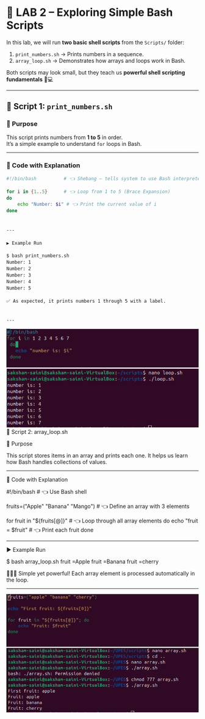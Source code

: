 # 🚀 LAB 2 – Exploring Simple Bash Scripts  

In this lab, we will run **two basic shell scripts** from the `Scripts/` folder:  

1. `print_numbers.sh` → Prints numbers in a sequence.  
2. `array_loop.sh` → Demonstrates how arrays and loops work in Bash.  

Both scripts may look small, but they teach us **powerful shell scripting fundamentals** 🐧💻  

---

## 📜 Script 1: `print_numbers.sh`

### 🎯 Purpose
This script prints numbers from **1 to 5** in order.  
It’s a simple example to understand `for` loops in Bash.

---

### 🧩 Code with Explanation

```bash
#!/bin/bash          # 👈 Shebang – tells system to use Bash interpreter

for i in {1..5}      # 👈 Loop from 1 to 5 (Brace Expansion)
do
    echo "Number: $i" # 👈 Print the current value of i
done


---

▶️ Example Run

$ bash print_numbers.sh
Number: 1
Number: 2
Number: 3
Number: 4
Number: 5

✅ As expected, it prints numbers 1 through 5 with a label.


---
```
![images](./images/nm.png)
![image](./images/num.png)
📜 Script 2: array_loop.sh

🎯 Purpose

This script stores items in an array and prints each one.
It helps us learn how Bash handles collections of values.


---

🧩 Code with Explanation

#!/bin/bash                   # 👈 Use Bash shell

fruits=("Apple" "Banana" "Mango")   # 👈 Define an array with 3 elements

for fruit in "${fruits[@]}"   # 👈 Loop through all array elements
do
    echo "fruit = $fruit"      # 👈 Print each fruit
done


---

▶️ Example Run

$ bash array_loop.sh
fruit =Apple
fruit =Banana
fruit =cherry

🍏🍌🥭 Simple yet powerful! Each array element is processed automatically in the loop.


---
![image](./images/ho.png)
![image](./images/oh.png)
